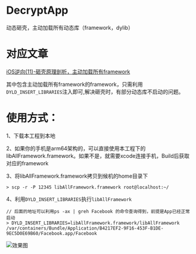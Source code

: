 # DecryptApp
动态砸壳，主动加载所有动态库（framework，dylib）

# 对应文章
[iOS逆向(11)-砸壳原理剖析，主动加载所有framework](https://juejin.im/post/5dde5cb1e51d4542362f6e0e)  

其中包含主动加载所有framework的framework，只需利用`DYLD_INSERT_LIBRARIES`注入即可,解决砸壳时，有部分动态库不启动的问题。

# 使用方式：  
1、下载本工程到本地     

2、如果你的手机是arm64架构的，可以直接使用本工程下的libAllFramework.framework。如果不是，就需要xcode连接手机，Build后获取对应的framework 

3、将libAllFramework.framework拷贝到候机的home目录下   
```
> scp -r -P 12345 libAllFramework.framework root@localhost:~/  
```  

4、利用```DYLD_INSERT_LIBRARIES```执行```libAllFramework```  

```
// 后面的地址可以利用ps -ax | greh Facebook 的命令查询得到，前提是App已经正常启动
> DYLD_INSERT_LIBRARIES=libAllFramework.framework/libAllFramework /var/containers/Bundle/Application/B4217EF2-9F16-453F-B1DE-9EC5D0E69B60/Facebook.app/Facebook
```


![效果图](https://github.com/dengbin9009/DecryptApp/blob/master/%E6%95%88%E6%9E%9C%E5%9B%BE.png?raw=true)
